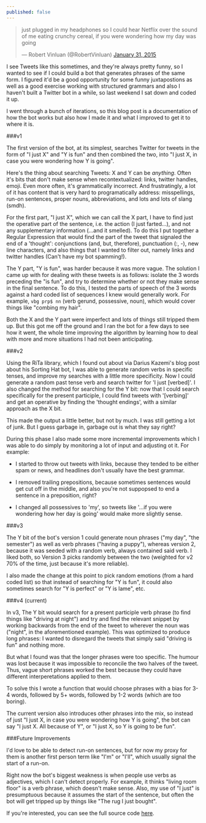 ```yaml
---
published: false
---
```




<blockquote class="twitter-tweet" lang="en"><p lang="en" dir="ltr">just plugged in my headphones so I could hear Netflix over the sound of me eating crunchy cereal, if you were wondering how my day was going</p>&mdash; Robert Vinluan (@RobertVinluan) <a href="https://twitter.com/RobertVinluan/status/561603474492641280">January 31, 2015</a></blockquote>
<script async src="//platform.twitter.com/widgets.js" charset="utf-8"></script>

I see Tweets like this sometimes, and they're always pretty funny, so I wanted to see if I could build a bot that generates phrases of the same form. I figured it'd be a good opportunity for some funny juxtapostions as well as a good exercise working with structured grammars and also I haven't built a Twitter bot in a while, so last weekend I sat down and coded it up.

I went through a bunch of iterations, so this blog post is a documentation of how the bot works but also how I made it and what I improved to get it to where it is.

###v1

The first version of the bot, at its simplest, searches Twitter for tweets in the form of "I just X" and "Y is fun" and then combined the two, into "I just X, in case you were wondering how Y is going". 

Here's the thing about searching Tweets: X and Y can be *anything*. Often it's bits that don't make sense when recontextualized: links, twitter handles, emoji. Even more often, it's grammatically incorrect. And frustratingly, a lot of it has content that is very hard to programatically address: misspellings, run-on sentences, proper nouns, abbreviations, and lots and lots of slang (smdh). 

For the first part, "I just X", which we can call the X part, I have to find just the operative part of the sentence, i.e. the action (I just farted...), and not any supplementary information (...and it smelled). To do this I put together a Regular Expression that would find the part of the tweet that signaled the end of a 'thought': conjunctions (and, but, therefore), punctuation (:, -), new line characters, and also things that I wanted to filter out, namely links and twitter handles (Can't have my bot spamming!).

The Y part, "Y is fun", was harder because it was more vague. The solution I came up with for dealing with these tweets is as follows: isolate the 3 words preceding the "is fun", and try to determine whether or not they make sense in the final sentence. To do this, I tested the parts of speech of the 3 words against a hard coded list of sequences I knew would generally work. For example, `vbg prp$ nn` (verb gerund, possessive, noun), which would cover things like "combing my hair". 

Both the X and the Y part were imperfect and lots of things still tripped them up. But this got me off the ground and I ran the bot for a few days to see how it went, the whole time improving the algorithm by learning how to deal with more and more situations I had not been anticipating.


###v2

Using the RiTa library, which I found out about via Darius Kazemi's blog post about his Sorting Hat bot, I was able to generate random verbs in specific tenses, and improve my searches with a little more specificity. Now I could generate a random past tense verb and search twitter for 'I just [verbed]'. I also changed the method for searching for the Y bit: now that I could search specifically for the present participle, I could find tweets with '[verbing]' and get an operative by finding the 'thought endings', with a similar approach as the X bit. 

This made the output a little better, but not by much. I was still getting a lot of junk. But I guess garbage in, garbage out is what they say right?

During this phase I also made some more incremental improvements which I was able to do simply by monitoring a lot of input and adjusting ot it. For example:

- I started to throw out tweets with links, because they tended to be either spam or news, and headlines don't usually have the best grammar.

- I removed trailing prepositions, because sometimes sentences would get cut off in the middle, and also you're not suppopsed to end a sentence in a preposition, right?

- I changed all possessives to 'my', so tweets like '...if you were wondering how her day is going' would make more slightly sense.


###v3

The Y bit of the bot's version 1 could generate noun phrases ("my day", "the semester") as well as verb phrases ("having a puppy"), whereas version 2, because it was seeded with a random verb, always contained said verb. I liked both, so Version 3 picks randomly between the two (weighted for v2 70% of the time, just because it's more reliable).

I also made the change at this point to pick random emotions (from a hard coded list) so that instead of searching for "Y is fun", it could also sometimes search for "Y is perfect" or "Y is lame", etc.

###v4 (current)

In v3, The Y bit would search for a present participle verb phrase (to find things like "driving at night") and try and find the relevant snippet by working backwards from the end of the tweet to wherever the noun was ("night", in the aforementioned example). This was optimized to produce long phrases: I wanted to disregard the tweets that simply said "driving is fun" and nothing more.

But what I found was that the longer phrases were too specific. The humour was lost because it was impossible to reconcile the two halves of the tweet. Thus, vague short phrases worked the best because they could have different interperetations applied to them.

To solve this I wrote a function that would choose phrases with a bias for 3-4 words, followed by 5+ words, followed by 1-2 words (which are too boring). 

The current version also introduces other phrases into the mix, so instead of just "I just X, in case you were wondering how Y is going", the bot can say "I just X. All because of Y", or "I just X, so Y is going to be fun".

###Future Improvements

I'd love to be able to detect run-on sentences, but for now my proxy for them is another first person term like "I'm" or "I'll", which usually signal the start of a run-on.

Right now the bot's biggest weakness is when people use verbs as adjectives, which I can't detect properly. For example, it thinks "living room floor" is a verb phrase, which doesn't make sense. Also, my use of "I just" is presumptuous because it assumes the start of the sentence, but often the bot will get tripped up by things like "The rug I just bought".

If you're interested, you can see the full source code [here](https://github.com/rvinluan/status_updates).